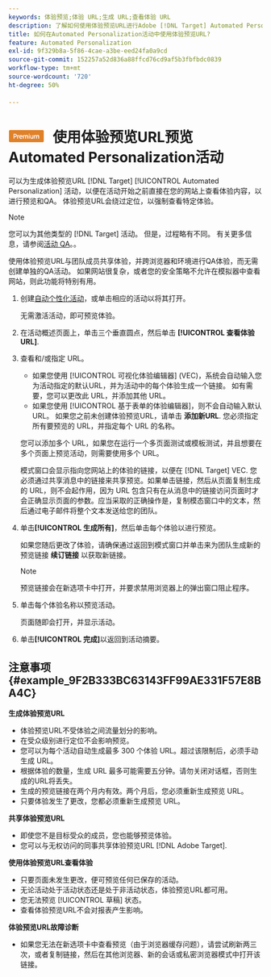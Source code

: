 ```yaml
---
keywords: 体验预览;体验 URL;生成 URL;查看体验 URL
description: 了解如何使用体验预览URL进行Adobe [!DNL Target] Automated Personalization活动，以便在活动开始之前直接在您的网站上查看体验内容。
title: 如何在Automated Personalization活动中使用体验预览URL?
feature: Automated Personalization
exl-id: 9f329b8a-5f86-4cae-a3be-eed24fa0a9cd
source-git-commit: 152257a52d836a88ffcd76cd9af5b3fbfbdc0839
workflow-type: tm+mt
source-wordcount: '720'
ht-degree: 50%

---
```


# ![PREMIUM](/help/main/assets/premium.png) 使用体验预览URL预览Automated Personalization活动

可以为生成体验预览URL [!DNL Target] [!UICONTROL Automated Personalization] 活动，以便在活动开始之前直接在您的网站上查看体验内容，以进行预览和QA。 体验预览URL会绕过定位，以强制查看特定体验。

>[!NOTE]
>
>您可以为其他类型的 [!DNL Target] 活动。 但是，过程略有不同。 有关更多信息，请参阅[活动 QA](/help/main/c-activities/c-activity-qa/activity-qa.md#preview)。。

使用体验预览URL与团队成员共享体验，并跨浏览器和环境进行QA体验，而无需创建单独的QA活动。 如果网站很复杂，或者您的安全策略不允许在模拟器中查看网站，则此功能将特别有用。

1. 创建[自动个性化活动](/help/main/c-activities/t-automated-personalization/create-ap-activity.md#task_8AAF837796D74CF893CA2F88BA1491C9)，或单击相应的活动以将其打开。

   无需激活活动，即可预览体验。

1. 在活动概述页面上，单击三个垂直圆点，然后单击 **[!UICONTROL 查看体验URL]**.

1. 查看和/或指定 URL。

   * 如果您使用 [!UICONTROL 可视化体验编辑器] (VEC)，系统会自动输入您为活动指定的默认URL，并为活动中的每个体验生成一个链接。 如有需要，您可以更改此 URL，并添加其他 URL。
   * 如果您使用 [!UICONTROL 基于表单的体验编辑器]，则不会自动输入默认URL。 如果您之前未创建体验预览URL，请单击 **添加新URL**. 您必须指定所有要预览的 URL，并指定每个 URL 的名称。

   您可以添加多个 URL，如果您在运行一个多页面测试或模板测试，并且想要在多个页面上预览活动，则需要使用多个 URL。

   模式窗口会显示指向您网站上的体验的链接，以便在 [!DNL Target] VEC. 您必须通过共享消息中的链接来共享预览。如果单击链接，然后从页面复制生成的 URL，则不会起作用，因为 URL 包含只有在从消息中的链接访问页面时才会正确显示页面的参数。应当采取的正确操作是，复制模态窗口中的文本，然后通过电子邮件将整个文本发送给您的团队。

1. 单击&#x200B;**[!UICONTROL 生成所有]**，然后单击每个体验以进行预览。

   如果您随后更改了体验，请确保通过返回到模式窗口并单击来为团队生成新的预览链接 **续订链接** 以获取新链接。

   >[!NOTE]
   >
   >预览链接会在新选项卡中打开，并要求禁用浏览器上的弹出窗口阻止程序。

1. 单击每个体验名称以预览活动。

   页面随即会打开，并显示活动。

1. 单击&#x200B;**[!UICONTROL 完成]**&#x200B;以返回到活动摘要。

## 注意事项 {#example_9F2B333BC63143FF99AE331F57E8BA4C}

**生成体验预览URL**

* 体验预览URL不受体验之间流量划分的影响。
* 在受众级别进行定位不会影响预览。
* 您可以为每个活动自动生成最多 300 个体验 URL。超过该限制后，必须手动生成 URL。
* 根据体验的数量，生成 URL 最多可能需要五分钟。请勿关闭对话框，否则生成的URL将丢失。
* 生成的预览链接在两个月内有效。两个月后，您必须重新生成预览 URL。
* 只要体验发生了更改，您都必须重新生成预览 URL。

**共享体验预览URL**

* 即使您不是目标受众的成员，您也能够预览体验。
* 您可以与无权访问的同事共享体验预览URL [!DNL Adobe Target].

**使用体验预览URL查看体验**

* 只要页面未发生更改，便可预览任何已保存的活动。
* 无论活动处于活动状态还是处于非活动状态，体验预览URL都可用。
* 您无法预览 [!UICONTROL 草稿] 状态。
* 查看体验预览URL不会对报表产生影响。

**体验预览URL故障诊断**

* 如果您无法在新选项卡中查看预览（由于浏览器缓存问题），请尝试刷新两三次，或者复制链接，然后在其他浏览器、新的会话或私密浏览器模式中打开该链接。

